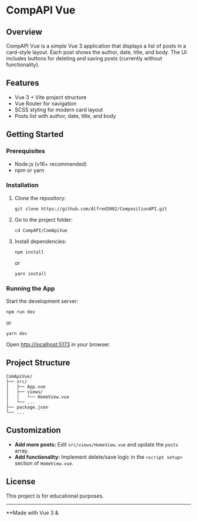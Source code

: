 # CompAPI Vue

## Overview

CompAPI Vue is a simple Vue 3 application that displays a list of posts in a card-style layout. Each post shows the author, date, title, and body. The UI includes buttons for deleting and saving posts (currently without functionality).

## Features

- Vue 3 + Vite project structure
- Vue Router for navigation
- SCSS styling for modern card layout
- Posts list with author, date, title, and body

## Getting Started

### Prerequisites

- Node.js (v16+ recommended)
- npm or yarn

### Installation

1. Clone the repository:
   ```
   git clone https://github.com/Alfred3002/CompositionAPI.git
   ```
2. Go to the project folder:
   ```
   cd CompAPI/ComApiVue
   ```
3. Install dependencies:
   ```
   npm install
   ```
   or
   ```
   yarn install
   ```

### Running the App

Start the development server:
```
npm run dev
```
or
```
yarn dev
```

Open [http://localhost:5173](http://localhost:5173) in your browser.

## Project Structure

```
ComApiVue/
├── src/
│   ├── App.vue
│   ├── views/
│   │   └── HomeView.vue
│   └── ...
├── package.json
└── ...
```

## Customization

- **Add more posts:** Edit `src/views/HomeView.vue` and update the `posts` array.
- **Add functionality:** Implement delete/save logic in the `<script setup>` section of `HomeView.vue`.

## License

This project is for educational purposes.

---

**Made with Vue 3 &
